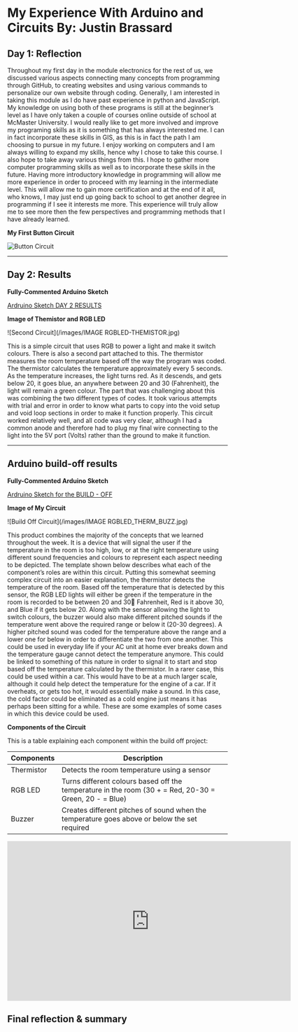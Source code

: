 # My Experience With Arduino and Circuits By: Justin Brassard

## Day 1: Reflection

Throughout my first day in the module electronics for the rest of us, we discussed various aspects connecting many concepts from programming through GitHub, to creating websites and using various commands to personalize our own website through coding. Generally, I am interested in taking this module as I do have past experience in python and JavaScript. My knowledge on using both of these programs is still at the beginner’s level as I have only taken a couple of courses online outside of school at McMaster University. I would really like to get more involved and improve my programing skills as it is something that has always interested me. I can in fact incorporate these skills in GIS, as this is in fact the path I am choosing to pursue in my future. I enjoy working on computers and I am always willing to expand my skills, hence why I chose to take this course. I also hope to take away various things from this. I hope to gather more computer programming skills as well as to incorporate these skills in the future. Having more introductory knowledge in programming will allow me more experience in order to proceed with my learning in the intermediate level. This will allow me to gain more certification and at the end of it all, who knows, I may just end up going back to school to get another degree in programming if I see it interests me more. This experience will truly allow me to see more then the few perspectives and programming methods that I have already learned. 


**My First Button Circuit**

![Button Circuit](images/IMG_20200520_192045.jpg)

------------------------------------------------------------------------------------------------------------------------------

## Day 2: Results

**Fully-Commented Arduino Sketch**

[Ardruino Sketch DAY 2 RESULTS](https://github.com/inspire-1a03/intersession-2020-JustinBrassard/blob/master/docs/RGB_LIGHT_WITH_THEMO.ino)


**Image of Themistor and RGB LED**


![Second Circuit](/images/IMAGE RGBLED-THEMISTOR.jpg)

This is a simple circuit that uses RGB to power a light and make it switch colours. There is also a second part attached to this. The thermistor measures the room temperature based off the way the program was coded. The thermistor calculates the temperature approximately every 5 seconds. As the temperature increases, the light turns red. As it descends, and gets below 20, it goes blue, an anywhere between 20 and 30 (Fahrenheit), the light will remain a green colour. The part that was challenging about this was combining the two different types of codes. It took various attempts with trial and error in order to know what parts to copy into the void setup and void loop sections in order to make it function properly. This circuit worked relatively well, and all code was very clear, although I had a common anode and therefore had to plug my final wire connecting to the light into the 5V port (Volts) rather than the ground to make it function. 

------------------------------------------------------------------------------------------------------------------------------

## Arduino build-off results

**Fully-Commented Arduino Sketch**

[Ardruino Sketch for the BUILD - OFF](https://github.com/inspire-1a03/intersession-2020-JustinBrassard/blob/master/docs/RGB_LIGHT_THERMI_BUZZ.ino)

**Image of My Circuit**

![Build Off Circuit](/images/IMAGE RGBLED_THERM_BUZZ.jpg)

This product combines the majority of the concepts that we learned throughout the week. It is a device that will signal the user if the temperature in the room is too high, low, or at the right temperature using different sound frequencies and colours to represent each aspect needing to be depicted. The template shown below describes what each of the component’s roles are within this circuit.  Putting this somewhat seeming complex circuit into an easier explanation, the thermistor detects the temperature of the room. Based off the temperature that is detected by this sensor, the RGB LED lights will either be green if the temperature in the room is recorded to be between 20 and 30 Fahrenheit, Red is it above 30, and Blue if it gets below 20. Along with the sensor allowing the light to switch colours, the buzzer would also make different pitched sounds if the temperature went above the required range or below it (20-30 degrees). A higher pitched sound was coded for the temperature above the range and a lower one for below in order to differentiate the two from one another. This could be used in everyday life if your AC unit at home ever breaks down and the temperature gauge cannot detect the temperature anymore. This could be linked to something of this nature in order to signal it to start and stop based off the temperature calculated by the thermistor. In a rarer case, this could be used within a car. This would have to be at a much larger scale, although it could help detect the temperature for the engine of a car. If it overheats, or gets too hot, it would essentially make a sound. In this case, the cold factor could be eliminated as a cold engine just means it has perhaps been sitting for a while. These are some examples of some cases in which this device could be used.

**Components of the Circuit**

This is a table explaining each component within the build off project:

|   Components     | Description |
|------------------|-------------|
|   Thermistor     | Detects the room temperature using a sensor|
|    RGB LED       | Turns different colours based off the temperature in the room (30 + = Red, 20-30 = Green, 20 - = Blue)|
|     Buzzer       | Creates different pitches of sound when the temperature goes above or below the set required|



<iframe width="648" height="365" src="https://www.youtube.com/embed/EZL8S-n6DTc" frameborder="0" allow="accelerometer; autoplay; encrypted-media; gyroscope; picture-in-picture" allowfullscreen></iframe>

## Final reflection & summary
<!--
In ~300 words:
- Summarize your experience in this module. What you learned, what you liked, what you found challenging.
- Reflect upon your learning and its relevance in your life.
-->
